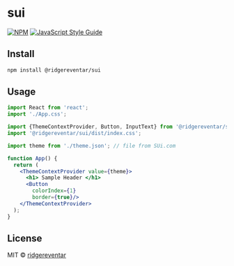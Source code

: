 # sui

> 

[![NPM](https://img.shields.io/npm/v/sui-ui.svg)](https://www.npmjs.com/package/sui-ui) [![JavaScript Style Guide](https://img.shields.io/badge/code_style-standard-brightgreen.svg)](https://standardjs.com)

## Install

```bash
npm install @ridgereventar/sui
```

## Usage

```jsx
import React from 'react';
import './App.css';

import {ThemeContextProvider, Button, InputText} from '@ridgereventar/sui';
import '@ridgereventar/sui/dist/index.css';

import theme from './theme.json'; // file from SUi.com

function App() {
  return (
    <ThemeContextProvider value={theme}>
      <h1> Sample Header </h1>
      <Button
        colorIndex={1}
        border={true}/>
    </ThemeContextProvider>
  );
}
```

## License

MIT © [ridgereventar](https://github.com/ridgereventar)
